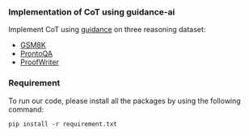 ### Implementation of CoT using guidance-ai
Implement CoT using [guidance](https://github.com/guidance-ai/guidance) on three reasoning dataset:
+ [GSM8K](https://arxiv.org/abs/2110.14168)
+ [ProntoQA](https://arxiv.org/abs/2210.01240)
+ [ProofWriter](https://arxiv.org/abs/2012.13048)

  
### Requirement
To run our code, please install all the packages by using the following command:
```
pip install -r requirement.txt
```
